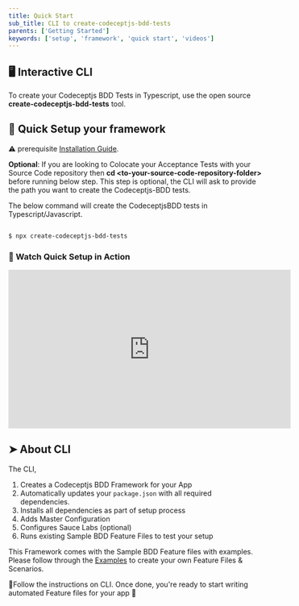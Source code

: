 ```yaml
---
title: Quick Start
sub_title: CLI to create-codeceptjs-bdd-tests
parents: ['Getting Started']
keywords: ['setup', 'framework', 'quick start', 'videos']
---
```


## 🖥 Interactive CLI

To create your Codeceptjs BDD Tests in Typescript, use the open source **create-codeceptjs-bdd-tests** tool.

## 🚀 Quick Setup your framework

⚠ prerequisite [Installation Guide](/01-01-getting-started/2-installation/).

**Optional**: If you are looking to Colocate your Acceptance Tests with your Source Code repository then **cd \<to-your-source-code-repository-folder\>** before running below step. This step is optional, the CLI will ask to provide the path you want to create the Codeceptjs-BDD tests.

The below command will create the CodeceptjsBDD tests in Typescript/Javascript.

```bash

$ npx create-codeceptjs-bdd-tests

```

### 🎥 Watch Quick Setup in Action

<iframe width="560" height="315" src="https://www.youtube.com/embed/-x9kFV66-X4" frameborder="0" allow="accelerometer; autoplay; encrypted-media; gyroscope; picture-in-picture" allowfullscreen></iframe>

## ➤ About CLI

The CLI,

1. Creates a Codeceptjs BDD Framework for your App
2. Automatically updates your `package.json` with all required dependencies.
3. Installs all dependencies as part of setup process
4. Adds Master Configuration
5. Configures Sauce Labs (optional)
6. Runs existing Sample BDD Feature Files to test your setup

This Framework comes with the Sample BDD Feature files with examples. Please follow through the [Examples](https://github.com/gkushang/codeceptjs-bdd/tree/develop/packages/codeceptjs-cucumber/acceptance/features) to create your own Feature Files & Scenarios.

💯Follow the instructions on CLI. Once done, you're ready to start writing automated Feature files for your app 🎉
